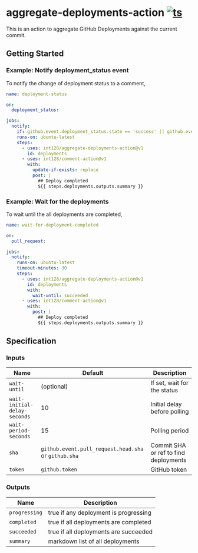 # aggregate-deployments-action [![ts](https://github.com/int128/aggregate-deployments-action/actions/workflows/ts.yaml/badge.svg)](https://github.com/int128/aggregate-deployments-action/actions/workflows/ts.yaml)

This is an action to aggregate GitHub Deployments against the current commit.

## Getting Started

### Example: Notify deployment_status event

To notify the change of deployment status to a comment,

```yaml
name: deployment-status

on:
  deployment_status:

jobs:
  notify:
    if: github.event.deployment_status.state == 'success' || github.event.deployment_status.state == 'failure'
    runs-on: ubuntu-latest
    steps:
      - uses: int128/aggregate-deployments-action@v1
        id: deployments
      - uses: int128/comment-action@v1
        with:
          update-if-exists: replace
          post: |
            ## Deploy completed
            ${{ steps.deployments.outputs.summary }}
```

### Example: Wait for the deployments

To wait until the all deployments are completed,

```yaml
name: wait-for-deployment-completed

on:
  pull_request:

jobs:
  notify:
    runs-on: ubuntu-latest
    timeout-minutes: 30
    steps:
      - uses: int128/aggregate-deployments-action@v1
        id: deployments
        with:
          wait-until: succeeded
      - uses: int128/comment-action@v1
        with:
          post: |
            ## Deploy completed
            ${{ steps.deployments.outputs.summary }}
```

## Specification

### Inputs

| Name                         | Default                                              | Description                           |
| ---------------------------- | ---------------------------------------------------- | ------------------------------------- |
| `wait-until`                 | (optional)                                           | If set, wait for the status           |
| `wait-initial-delay-seconds` | 10                                                   | Initial delay before polling          |
| `wait-period-seconds`        | 15                                                   | Polling period                        |
| `sha`                        | `github.event.pull_request.head.sha` or `github.sha` | Commit SHA or ref to find deployments |
| `token`                      | `github.token`                                       | GitHub token                          |

### Outputs

| Name          | Description                           |
| ------------- | ------------------------------------- |
| `progressing` | true if any deployment is progressing |
| `completed`   | true if all deployments are completed |
| `succeeded`   | true if all deployments are succeeded |
| `summary`     | markdown list of all deployments      |
